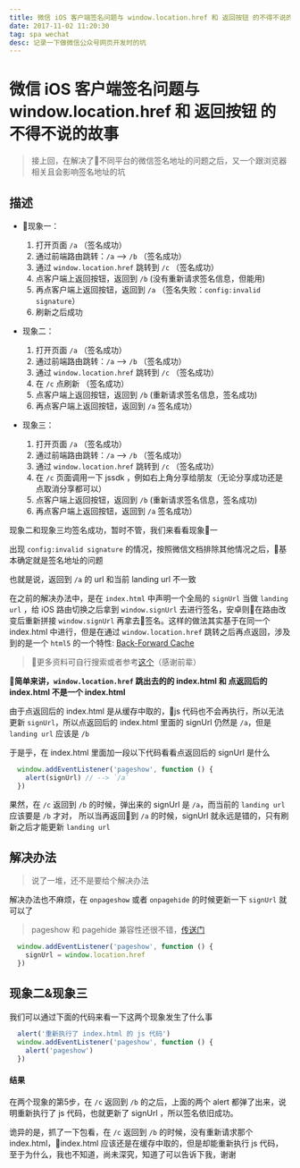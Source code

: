 ```yaml
---
title: 微信 iOS 客户端签名问题与 window.location.href 和 返回按钮 的不得不说的故事
date: 2017-11-02 11:20:30
tag: spa wechat
desc: 记录一下做微信公众号网页开发时的坑
---
```


# 微信 iOS 客户端签名问题与 window.location.href 和 返回按钮 的不得不说的故事

> 接上回，在解决了不同平台的微信签名地址的问题之后，又一个跟浏览器相关且会影响签名地址的坑

## 描述

- 现象一：
  1. 打开页面 `/a` （签名成功）
  2. 通过前端路由跳转：`/a` --> `/b` （签名成功）
  3. 通过 `window.location.href` 跳转到 `/c` （签名成功）
  4. 点客户端上返回按钮，返回到 `/b` (没有重新请求签名信息，但能用)
  5. 再点客户端上返回按钮，返回到 `/a` （签名失败：`config:invalid signature`）
  6. 刷新之后成功

- 现象二：
  1. 打开页面 `/a` （签名成功）
  2. 通过前端路由跳转：`/a` --> `/b` （签名成功）
  3. 通过 `window.location.href` 跳转到 `/c` （签名成功）
  4. 在 `/c` 点刷新 （签名成功）
  5. 点客户端上返回按钮，返回到 `/b` (重新请求签名信息，签名成功)
  6. 再点客户端上返回按钮，返回到 `/a` 签名成功）

- 现象三：
  1. 打开页面 `/a` （签名成功）
  2. 通过前端路由跳转：`/a` --> `/b` （签名成功）
  3. 通过 `window.location.href` 跳转到 `/c` （签名成功）
  4. 在 `/c` 页面调用一下 jssdk ，例如右上角分享给朋友（无论分享成功还是点取消分享都可以）
  5. 点客户端上返回按钮，返回到 `/b` (重新请求签名信息，签名成功)
  6. 再点客户端上返回按钮，返回到 `/a` 签名成功）


现象二和现象三均签名成功，暂时不管，我们来看看现象一

出现 `config:invalid signature` 的情况，按照微信文档排除其他情况之后，基本确定就是签名地址的问题

也就是说，返回到 `/a` 的 url 和当前 landing url 不一致

在之前的解决办法中，是在 `index.html` 中声明一个全局的 `signUrl` 当做 `landing url` ，给 iOS 路由切换之后拿到 `window.signUrl` 去进行签名，安卓则在路由改变后重新拼接 `window.signUrl` 再拿去签名。这样的做法其实基于在同一个 index.html 中进行，但是在通过 `window.location.href` 跳转之后再点返回，涉及到的是一个 `html5` 的一个特性: [Back-Forward Cache](https://developer.mozilla.org/zh-CN/Firefox/Releases/1.5/Using_Firefox_1.5_caching)

> 更多资料可自行搜索或者参考[这个](http://www.cnblogs.com/AeroJin/p/4783408.html)（感谢前辈）

**简单来讲，`window.location.href` 跳出去的的 index.html 和 点返回后的 index.html 不是一个 index.html**

由于点返回后的 index.html 是从缓存中取的，js 代码也不会再执行，所以无法更新 `signUrl`，所以点返回后的 index.html 里面的 signUrl 仍然是 `/a`，但是 `landing url` 应该是 `/b`

于是乎，在 index.html 里面加一段以下代码看看点返回后的 signUrl 是什么
```js
  window.addEventListener('pageshow', function () {
    alert(signUrl) // --> `/a`
  })
```

果然，在 `/c` 返回到 `/b` 的时候，弹出来的 signUrl 是 `/a`，而当前的 `landing url` 应该要是 `/b` 才对，
所以当再返回到 `/a` 的时候，signUrl 就永远是错的，只有刷新之后才能更新 `landing url`

## 解决办法

> 说了一堆，还不是要给个解决办法

解决办法也不麻烦，在 `onpageshow` 或者 `onpagehide` 的时候更新一下 `signUrl` 就可以了

> pageshow 和 pagehide 兼容性还很不错，[传送门](https://caniuse.com/#search=pageshow)

```js
  window.addEventListener('pageshow', function () {
    signUrl = window.location.href
  })
```

## 现象二&现象三

我们可以通过下面的代码来看一下这两个现象发生了什么事

```js
  alert('重新执行了 index.html 的 js 代码')
  window.addEventListener('pageshow', function () {
    alert('pageshow')
  })
```

#### 结果

在两个现象的第5步，在 `/c` 返回到 `/b` 的之后，上面的两个 alert 都弹了出来，说明重新执行了 js 代码，也就更新了 signUrl ，所以签名依旧成功。

诡异的是，抓了一下包看，在 `/c` 返回到 `/b` 的时候，没有重新请求那个 index.html，index.html 应该还是在缓存中取的，但是却能重新执行 js 代码，至于为什么，我也不知道，尚未深究，知道了可以告诉下我，谢谢